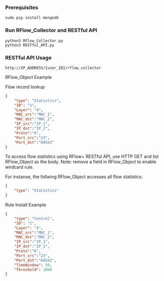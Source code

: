### Prerequisites
```
sudo pip install mongodb
```
### Run RFlow_Collector and RESTful API
```
python3 RFlow_Collector.py
python3 RESTful_API.py
```

### RESTful API Usage

```
http://IP_ADDRESS/{user_ID}/rflow_collector
```

RFlow_Object Example

Flow record lookup
```JSON
{
    "type": "Statistics",
    "ID": "1", 
    "Layer": "4",
    "MAC_src":"MAC_1", 
    "MAC_dst":"MAC_2", 
    "IP_src":"IP_1", 
    "IP_dst":"IP_2", 
    "Proto":"6", 
    "Port_src":"23", 
    "Port_dst":"60542"
}
```
To access flow statistics using RFlow+ RESTful API, use HTTP GET and list RFlow_Object as the body. Note: remove a field in RFlow_Object to enable wirdcard rule. 

For instanse, the follwing RFlow_Object accesses all flow statistics:
```JSON
{
    "type": "Statistics"
}
```

Rule Install Example
```JSON
{
    "type": "Control",
    "ID": "1", 
    "Layer": "4",
    "MAC_src":"MAC_1", 
    "MAC_dst":"MAC_2", 
    "IP_src":"IP_1", 
    "IP_dst":"IP_2", 
    "Proto":"6", 
    "Port_src":"23", 
    "Port_dst":"60542",
    "TimeWindow": 50,
    "Threshold": 1000
}

